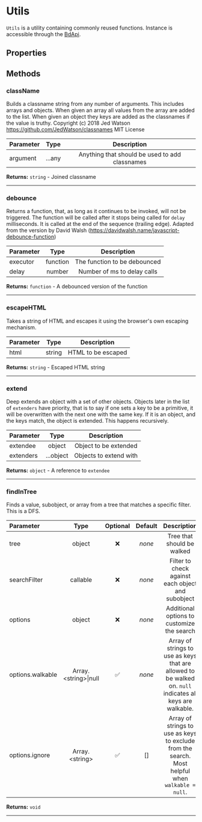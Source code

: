 # Utils

`Utils` is a utility containing commonly reused functions. Instance is accessible through the [BdApi](./bdapi).

## Properties



## Methods

### className
Builds a classname string from any number of arguments. This includes arrays and objects. When given an array all values from the array are added to the list. When given an object they keys are added as the classnames if the value is truthy. Copyright (c) 2018 Jed Watson https://github.com/JedWatson/classnames MIT License

| Parameter |  Type  |       Description      |
|:----------|:------:|:----------------------:|
argument|...any|Anything that should be used to add classnames

**Returns:** `string` - Joined classname
___

### debounce
Returns a function, that, as long as it continues to be invoked, will not be triggered. The function will be called after it stops being called for `delay` milliseconds. It is called at the end of the sequence (trailing edge).  Adapted from the version by David Walsh (https://davidwalsh.name/javascript-debounce-function)

| Parameter |  Type  |       Description      |
|:----------|:------:|:----------------------:|
executor|function|The function to be debounced
delay|number|Number of ms to delay calls

**Returns:** `function` - A debounced version of the function
___

### escapeHTML
Takes a string of HTML and escapes it using the browser's own escaping mechanism.

| Parameter |  Type  |       Description      |
|:----------|:------:|:----------------------:|
html|string|HTML to be escaped

**Returns:** `string` - Escaped HTML string
___

### extend
Deep extends an object with a set of other objects. Objects later in the list of `extenders` have priority, that is to say if one sets a key to be a primitive, it will be overwritten with the next one with the same key. If it is an object, and the keys match, the object is extended. This happens recursively.

| Parameter |  Type  |       Description      |
|:----------|:------:|:----------------------:|
extendee|object|Object to be extended
extenders|...object|Objects to extend with

**Returns:** `object` - A reference to `extendee`
___

### findInTree
Finds a value, subobject, or array from a tree that matches a specific filter. This is a DFS.

| Parameter |  Type  | Optional | Default |       Description      |
|:----------|:------:|:--------:|:-------:|:----------------------:|
tree|object|&#x274C;|*none*|Tree that should be walked
searchFilter|callable|&#x274C;|*none*|Filter to check against each object and subobject
options|object|&#x274C;|*none*|Additional options to customize the search
options.walkable|Array.&lt;string&gt;\|null|&#x2705;|*none*|Array of strings to use as keys that are allowed to be walked on. `null` indicates all keys are walkable.
options.ignore|Array.&lt;string&gt;|&#x2705;|[]|Array of strings to use as keys to exclude from the search. Most helpful when `walkable = null`.

**Returns:** `void`
___
